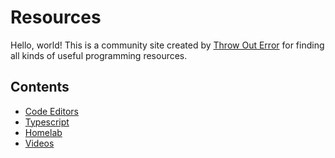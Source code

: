 # Resources

Hello, world! This is a community site created by [Throw Out Error](https://github.com/throw-out-error) for finding all kinds of useful programming resources.

## Contents

- [Code Editors](/editors)
- [Typescript](/typescript)
- [Homelab](/homelab)
- [Videos](/videos)
